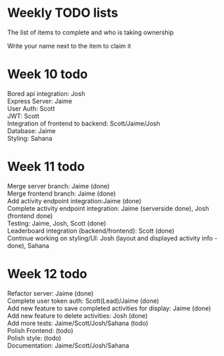 # Weekly TODO lists
The list of items to complete and who is taking ownership

Write your name next to the item to claim it

# Week 10 todo
Bored api integration: Josh\
Express Server: Jaime\
User Auth: Scott\
JWT: Scott\
Integration of frontend to backend: Scott/Jaime/Josh\
Database: Jaime\
Styling: Sahana

# Week 11 todo
Merge server branch: Jaime (done)\
Merge frontend branch: Jaime (done)\
Add activity endpoint integration:Jaime (done)\
Complete activity endpoint integration: Jaime (serverside done), Josh (frontend done)\
Testing: Jaime, Josh, Scott (done)\
Leaderboard integration (backend/frontend): Scott (done)\
Continue working on styling/UI: Josh (layout and displayed activity info - done), Sahana

# Week 12 todo
Refactor server: Jaime (done)\
Complete user token auth: Scott(Lead)/Jaime (done)\
Add new feature to save completed activities for display: Jaime (done)\
Add new feature to delete activities: Josh (done)\
Add more tests: Jaime/Scott/Josh/Sahana (todo)\
Polish Frontend: (todo)\
Polish style: (todo)\
Documentation: Jaime/Scott/Josh/Sahana
